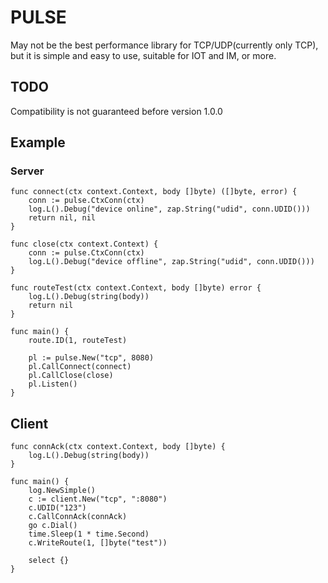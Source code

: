 # PULSE

May not be the best performance library for TCP/UDP(currently only TCP), but it is simple and easy to use, suitable for IOT and IM, or more.

## TODO 

Compatibility is not guaranteed before version 1.0.0

## Example

### Server

``` golang
func connect(ctx context.Context, body []byte) ([]byte, error) {
	conn := pulse.CtxConn(ctx)
	log.L().Debug("device online", zap.String("udid", conn.UDID()))
	return nil, nil
}

func close(ctx context.Context) {
	conn := pulse.CtxConn(ctx)
	log.L().Debug("device offline", zap.String("udid", conn.UDID()))
}

func routeTest(ctx context.Context, body []byte) error {
	log.L().Debug(string(body))
	return nil
}

func main() {
	route.ID(1, routeTest)

	pl := pulse.New("tcp", 8080)
	pl.CallConnect(connect)
	pl.CallClose(close)
	pl.Listen()
}
```

## Client

``` golang
func connAck(ctx context.Context, body []byte) {
	log.L().Debug(string(body))
}

func main() {
	log.NewSimple()
	c := client.New("tcp", ":8080")
	c.UDID("123")
	c.CallConnAck(connAck)
	go c.Dial()
	time.Sleep(1 * time.Second)
	c.WriteRoute(1, []byte("test"))

	select {}
}

```